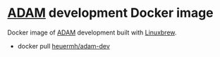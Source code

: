 # [ADAM](https://github.com/bigdatagenomics/adam) development Docker image
Docker image of [ADAM](https://github.com/bigdatagenomics/adam) development built with [Linuxbrew](http://brew.sh/linuxbrew/).

 * docker pull [heuermh/adam-dev](https://registry.hub.docker.com/u/heuermh/adam-dev/)